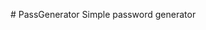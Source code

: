 <img scr="img/icon.png" width="60px"> # PassGenerator 
 Simple password generator
<div align="center">
<img scr="img/Mainwindow.png">
</div>
